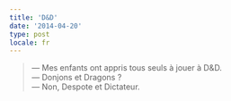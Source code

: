 ```yaml
---
title: 'D&D'
date: '2014-04-20'
type: post
locale: fr
---
```


> — Mes enfants ont appris tous seuls à jouer à D&amp;D.  
> — Donjons et Dragons ?  
> — Non, Despote et Dictateur.
